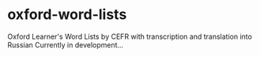 # oxford-word-lists
Oxford Learner's Word Lists by CEFR with transcription and translation into Russian
Currently in development...
